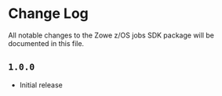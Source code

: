 # Change Log

All notable changes to the Zowe z/OS jobs SDK package will be documented in this file.

## `1.0.0`

- Initial release
